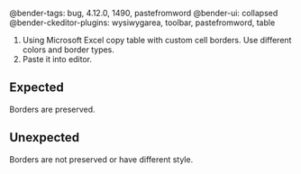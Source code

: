 @bender-tags: bug, 4.12.0, 1490, pastefromword
@bender-ui: collapsed
@bender-ckeditor-plugins: wysiwygarea, toolbar, pastefromword, table

1. Using Microsoft Excel copy table with custom cell borders. Use different colors and border types.
1. Paste it into editor.

## Expected

Borders are preserved.

## Unexpected

Borders are not preserved or have different style.
